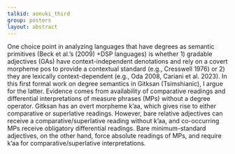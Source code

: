 ```yaml
---
talkid: aonuki_third
group: posters
layout: abstract
---
```


One choice point in analyzing languages that have degrees as semantic primitives (Beck et al.’s (2009) +DSP languages) is whether 1) gradable adjectives (GAs) have context-independent denotations and rely on a covert morpheme pos to provide a contextual standard (e.g., Cresswell 1976) or 2) they are lexically context-dependent (e.g., Oda 2008, Cariani et al. 2023). In this first formal work on degree semantics in Gitksan (Tsimshianic), I argue for the latter. Evidence comes from availability of comparative readings and differential interpretations of measure phrases (MPs) without a degree operator. Gitksan has an overt morpheme k’aa, which gives rise to either comparative or superlative readings. However, bare relative adjectives can receive a comparative/superlative reading without k’aa, and co-occurring MPs receive obligatory differential readings. Bare minimum-standard adjectives, on the other hand, force absolute readings of MPs, and require k’aa for comparative/superlative interpretations.